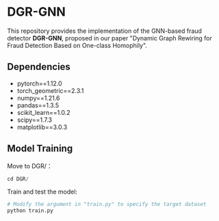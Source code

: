# DGR-GNN

This repository provides the implementation of the GNN-based fraud detector **DGR-GNN**, proposed in our paper "Dynamic Graph Rewiring for Fraud Detection Based on One-class Homophily".

## Dependencies

- pytorch==1.12.0
- torch\_geometric==2.3.1
- numpy==1.21.6
- pandas==1.3.5
- scikit\_learn==1.0.2
- scipy==1.7.3
- matplotlib==3.0.3

## Model Training

Move to DGR/：
```python
cd DGR/
```

Train and test the model:

```python
# Modify the argument in "train.py" to specify the target dataset
python train.py
```
